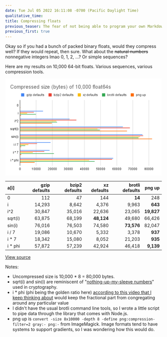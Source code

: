 ```yaml
---
date: Tue Jul 05 2022 16:11:08 -0700 (Pacific Daylight Time)
qualitative_time: 
title: Compressing floats
previous_teaser: The fear of not being able to program your own Markdown parser while doing all your writing in Markdown
previous_first: true
---
```

Okay so if you had a bunch of packed binary floats, would they compress well?
If they would repeat, then sure.
What about the ~~natural numbers~~ nonnegative integers lmao 0, 1, 2, ...?
Or simple sequences?

Here are my results on 10,000 64-bit floats.
Various sequences, various compression tools.

![](/assets/2022/compressing-floats-chart.png)

|a[i]   |gzip defaults|bzip2 defaults|xz defaults|brotli defaults|png up    |
|:------|------------:|-------------:|----------:|--------------:|---------:|
|0      |        112  |          47  |      144  |         **14**|     248  |
|i      |     14,293  |       8,642  |    4,376  |        9,963  |   **643**|
|i^2    |     30,847  |      35,016  |   22,636  |       23,065  |**19,827**|
|sqrt(i)|     63,875  |      68,199  | **48,124**|       49,680  |  66,426  |
|sin(i) |     76,016  |      76,503  |   74,580  |     **73,576**|  82,047  |
|i / 7  |     19,086  |      10,670  |    5,332  |        3,378  |   **937**|
|i * 7  |     18,342  |      15,080  |    8,052  |       21,203  |   **935**|
|i * phi|     57,872  |      57,239  |   42,924  |       46,418  | **9,139**|

[View source](https://glitch.com/edit/#!/pushy-tide-pangolin?path=test.sh)

Notes:

- Uncompressed size is 10,000 * 8 = 80,000 bytes.
- sqrt(i) and sin(i) are reminiscent of "[nothing-up-my-sleeve numbers](https://en.wikipedia.org/wiki/Nothing-up-my-sleeve_number#Examples)" used in cryptography.
- i * phi (phi being the golden ratio here) [according to this video that I keep thinking about](https://www.youtube.com/watch?v=sj8Sg8qnjOg) would keep the fractional part from congregating around any particular value
- I didn't have the usual brotli command line tools, so I wrote a little script to pipe data through the library that comes with Node.js.
- png up is `convert -size 8x10000 -depth 8 -define png:compression-filter=2 gray:- png:-` from ImageMagick. Image formats tend to have systems to support gradients, so I was wondering how this would do.
